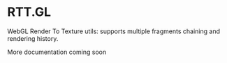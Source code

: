 # RTT.GL
WebGL Render To Texture utils: supports multiple fragments chaining and rendering history. 

More documentation coming soon


